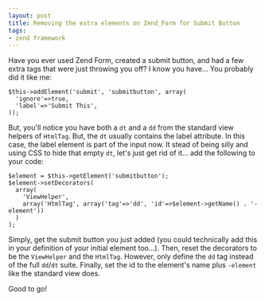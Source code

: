 ```yaml
---
layout: post
title: Removing the extra elements on Zend_Form for Submit Button
tags:
- zend framework
---
```

Have you ever used Zend Form, created a submit button, and had a few extra tags that were just throwing you off?  I know you have...  You probably did it like me:
   
```php?start_inline=1
$this->addElement('submit', 'submitbutton', array(
  'ignore'=>true,
  'label'=>'Submit This',
));
```

But, you'll notice you have both a `dt` and a `dd` from the standard view helpers of `HtmlTag`.  But, the `dt` usually contains the label attribute.  In this case, the label element is part of the input now.  It stead of being silly and using CSS to hide that empty `dt`, let's just get rid of it... add the following to your code:

```php?start_inline=1
$element = $this->getElement('submitbutton');
$element->setDecorators(
  array(
    'ViewHelper', 
    array('HtmlTag', array('tag'=>'dd', 'id'=>$element->getName() . '-element'))
  )
);
```

Simply, get the submit button you just added (you could technically add this in your definition of your initial element too...).  Then, reset the decorators to be the `ViewHelper` and the `HtmlTag`.  However, only define the `dd` tag instead of the full `dd`/`dt` suite.  Finally, set the id to the element's name plus `-element` like the standard view does.

Good to go!

